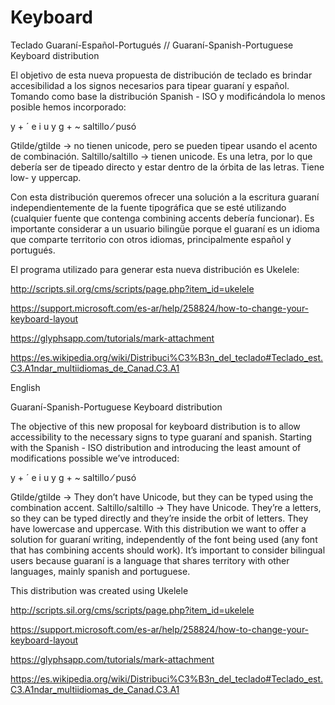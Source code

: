 # Keyboard
Teclado Guaraní-Español-Portugués // Guaraní-Spanish-Portuguese Keyboard distribution

El objetivo de esta nueva propuesta de distribución de teclado es brindar accesibilidad a los signos necesarios para tipear guaraní y español.
Tomando como base la distribución Spanish - ISO y modificándola lo menos posible hemos incorporado:

y + ´
e i u y g + ~
saltillo ⁄ pusó

Gtilde/gtilde -> no tienen unicode, pero se pueden tipear usando  el acento de combinación.
Saltillo/saltillo -> tienen unicode. Es una letra, por lo que debería ser de tipeado directo y estar dentro de la órbita de las letras. Tiene low- y uppercap.

Con esta distribución queremos ofrecer una solución a la escritura guaraní independientemente de la fuente tipográfica que se esté utilizando (cualquier fuente que contenga combining accents debería funcionar).
Es importante considerar a un usuario bilingüe porque el guaraní es un idioma que comparte territorio con otros idiomas, principalmente español y portugués.

El programa utilizado para generar esta nueva distribución es Ukelele:

http://scripts.sil.org/cms/scripts/page.php?item_id=ukelele

https://support.microsoft.com/es-ar/help/258824/how-to-change-your-keyboard-layout

https://glyphsapp.com/tutorials/mark-attachment

https://es.wikipedia.org/wiki/Distribuci%C3%B3n_del_teclado#Teclado_est.C3.A1ndar_multiidiomas_de_Canad.C3.A1

English

Guaraní-Spanish-Portuguese Keyboard distribution

The objective of this new proposal for keyboard distribution is to allow accessibility to the necessary signs to type guaraní and spanish.
Starting with the Spanish - ISO distribution and introducing the least amount of modifications possible we’ve introduced:

y + ´
e i u y g + ~
saltillo ⁄ pusó

Gtilde/gtilde -> They don’t have Unicode, but they can be typed using the combination accent.
Saltillo/saltillo -> They have Unicode. They’re a letters, so they can be typed directly and they’re inside the orbit of letters. They have lowercase and uppercase.
With this distribution we want to offer a solution for guaraní writing, independently of the font being used (any font that has combining accents should work).
It’s important to consider bilingual users because guaraní is a language that shares territory with other languages, mainly spanish and portuguese.

This distribution was created using Ukelele

http://scripts.sil.org/cms/scripts/page.php?item_id=ukelele

https://support.microsoft.com/es-ar/help/258824/how-to-change-your-keyboard-layout

https://glyphsapp.com/tutorials/mark-attachment

https://es.wikipedia.org/wiki/Distribuci%C3%B3n_del_teclado#Teclado_est.C3.A1ndar_multiidiomas_de_Canad.C3.A1

